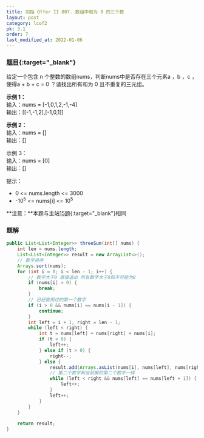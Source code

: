 ```yaml
---
title: 剑指 Offer II 007. 数组中和为 0 的三个数
layout: post
category: lcof2
pk: 3.1
order: 7
last_modified_at: 2022-01-06
---
```


### [题目](https://leetcode.cn/problems/1fGaJU/){:target="_blank"}

给定一个包含 n 个整数的数组nums，判断nums中是否存在三个元素a ，b ，c ，
使得a + b + c = 0 ？请找出所有和为 0 且不重复的三元组。

**示例 1：**  
输入：nums = [-1,0,1,2,-1,-4]  
输出：[[-1,-1,2],[-1,0,1]]

**示例 2：**  
输入：nums = []  
输出：[]

示例 3：  
输入：nums = [0]  
输出：[]

提示：
- 0 <= nums.length <= 3000
- -10<sup>5</sup> <= nums[i] <= 10<sup>5</sup>

**注意：**本题与主站[15题](https://leetcode.cn/problems/3sum/){:target="_blank"}相同

### 题解

```java
public List<List<Integer>> threeSum(int[] nums) {
    int len = nums.length;
    List<List<Integer>> result = new ArrayList<>();
    // 数字排序
    Arrays.sort(nums);
    for (int i = 0; i < len - 1; i++) {
        // 数字大于0 直接退出 所有数字大于0和不可能为0
        if (nums[i] > 0) {
            break;
        }
        // 已经使用过的第一个数字
        if (i > 0 && nums[i] == nums[i - 1]) {
            continue;
        }
        int left = i + 1, right = len - 1;
        while (left < right) {
            int t = nums[left] + nums[right] + nums[i];
            if (t < 0) {
                left++;
            } else if (t > 0) {
                right--;
            } else {
                result.add(Arrays.asList(nums[i], nums[left], nums[right]));
                // 第二个数字和当前解的第二个数字一样
                while (left < right && nums[left] == nums[left + 1]) {
                    left++;
                }
                left++;
            }
        }
    }
    
    return result;
}
```
